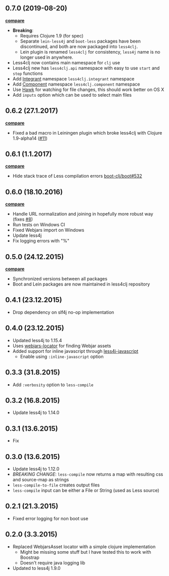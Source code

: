 ## 0.7.0 (2019-08-20)

**[compare](https://github.com/Deraen/less4clj/compare/0.6.2...0.7.0)**

- **Breaking**:
    - Requires Clojure 1.9 (for spec)
    - Separate `lein-less4j` and `boot-less` packages have been discontinued,
    and both are now packaged into `less4clj`.
    - Lein plugin is renamed `less4clj` for consistency, `less4j` name is no longer used in anywhere.
- Less4clj now contains main namespace for `clj` use
- Less4clj new has `less4clj.api` namespace with easy to use `start` and `stop` functions
- Add [Integrant](https://github.com/weavejester/integrant) namespace `less4clj.integrant` namespace
- Add [Component](https://github.com/stuartsierra/component) namespace `less4clj.component` namespace
- Use [Hawk](https://github.com/wkf/hawk/) for watching for file changes, this should work better on OS X
- Add `inputs` option which can be used to select main files

## 0.6.2 (27.1.2017)

**[compare](https://github.com/Deraen/less4clj/compare/0.6.1...0.6.2)**

- Fixed a bad macro in Leiningen plugin which broke less4clj with Clojure 1.9-alpha14 ([#11](https://github.com/Deraen/less4clj/pull/11))

## 0.6.1 (1.1.2017)

**[compare](https://github.com/Deraen/less4clj/compare/0.6.0...0.6.1)**

- Hide stack trace of Less compilation errors [boot-clj/boot#532](https://github.com/boot-clj/boot/pull/532)

## 0.6.0 (18.10.2016)

**[compare](https://github.com/Deraen/less4clj/compare/0.5.0...0.6.0)**

- Handle URL normalization and joining in hopefully more robust way (fixes [#8](https://github.com/Deraen/less4clj/issues/8))
- Run tests on Windows CI
- Fixed Webjars import on Windows
- Update less4j
- Fix logging errors with "%"

## 0.5.0 (24.12.2015)

**[compare](https://github.com/Deraen/less4clj/compare/0.4.1...0.5.0)**

- Synchronized versions between all packages
- Boot and Lein packages are now maintained in less4clj repository

## 0.4.1 (23.12.2015)

- Drop dependency on slf4j no-op implementation

## 0.4.0 (23.12.2015)

- Updated less4j to 1.15.4
- Uses [webjars-locator](https://github.com/webjars/webjars-locator) for
finding Webjar assets
- Added support for inline javascript through [less4j-javascript](https://github.com/SomMeri/less4j-javascript)
    - Enable using `:inline-javascript` option

## 0.3.3 (31.8.2015)

- Add `:verbosity` option to `less-compile`

## 0.3.2 (16.8.2015)

- Update less4j to 1.14.0

## 0.3.1 (13.6.2015)

- Fix

## 0.3.0 (13.6.2015)

- Update less4j to 1.12.0
- *BREAKING CHANGE*: `less-compile` now returns a map with
  resulting css and source-map as strings
- `less-compile-to-file` creates output files
- `less-compile` input can be either a File or String (used as Less source)

## 0.2.1 (21.3.2015)

- Fixed error logging for non boot use

## 0.2.0 (3.3.2015)

- Replaced WebjarsAsset locator with a simple clojure implementation
  - Might be missing some stuff but I have tested this to work with Boostrap
  - Doesn't require java logging lib
- Updated to less4j 1.9.0
